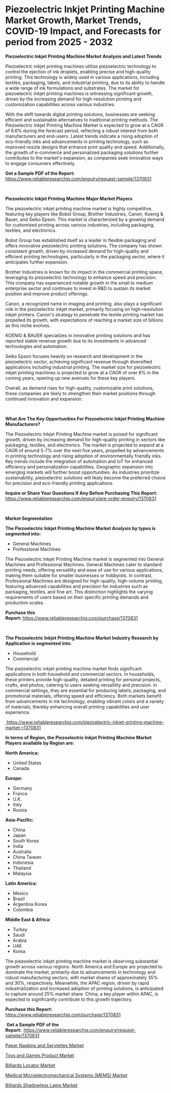 <p><h1>Piezoelectric Inkjet Printing Machine Market Growth, Market Trends, COVID-19 Impact, and Forecasts for period from 2025 - 2032</h1></p><p><strong>Piezoelectric Inkjet Printing Machine Market Analysis and Latest Trends</strong></p>
<p><p>Piezoelectric inkjet printing machines utilize piezoelectric technology to control the ejection of ink droplets, enabling precise and high-quality printing. This technology is widely used in various applications, including textiles, packaging, labels, and industrial printing, due to its ability to handle a wide range of ink formulations and substrates. The market for piezoelectric inkjet printing machines is witnessing significant growth, driven by the increasing demand for high-resolution printing and customization capabilities across various industries.</p><p>With the shift towards digital printing solutions, businesses are seeking efficient and sustainable alternatives to traditional printing methods. The Piezoelectric Inkjet Printing Machine Market is expected to grow at a CAGR of 6.6% during the forecast period, reflecting a robust interest from both manufacturers and end-users. Latest trends indicate a rising adoption of eco-friendly inks and advancements in printing technology, such as improved nozzle designs that enhance print quality and speed. Additionally, the growth of e-commerce and personalized packaging solutions further contributes to the market's expansion, as companies seek innovative ways to engage consumers effectively.</p></p>
<p><strong>Get a Sample PDF of the Report:&nbsp;</strong> <a href="https://www.reliableresearchiq.com/enquiry/request-sample/1370831?utm_campaign=1900&utm_medium=2&utm_source=Github&utm_content=ia&utm_term=22032025&utm_id=piezoelectric-inkjet-printing-machine">https://www.reliableresearchiq.com/enquiry/request-sample/1370831</a></p>
<p>&nbsp;</p>
<p><strong>Piezoelectric Inkjet Printing Machine Major Market Players</strong></p>
<p><p>The piezoelectric inkjet printing machine market is highly competitive, featuring key players like Bobst Group, Brother Industries, Canon, Koenig & Bauer, and Seiko Epson. This market is characterized by a growing demand for customized printing across various industries, including packaging, textiles, and electronics.</p><p>Bobst Group has established itself as a leader in flexible packaging and offers innovative piezoelectric printing solutions. The company has shown consistent growth, driven by increased demand for high-quality and efficient printing technologies, particularly in the packaging sector, where it anticipates further expansion.</p><p>Brother Industries is known for its impact in the commercial printing space, leveraging its piezoelectric technology to enhance speed and precision. This company has experienced notable growth in the small to medium enterprise sector and continues to invest in R&D to sustain its market position and improve product offerings.</p><p>Canon, a recognized name in imaging and printing, also plays a significant role in the piezoelectric inkjet market, primarily focusing on high-resolution inkjet printers. Canon's strategy to penetrate the textile printing market has propelled its growth, with expectations of reaching a market size of billions as this niche evolves.</p><p>KOENIG & BAUER specializes in innovative printing solutions and has reported stable revenue growth due to its investments in advanced technologies and automation.</p><p>Seiko Epson focuses heavily on research and development in the piezoelectric sector, achieving significant revenue through diversified applications including industrial printing. The market size for piezoelectric inkjet printing machines is projected to grow at a CAGR of over 6% in the coming years, opening up new avenues for these key players.</p><p>Overall, as demand rises for high-quality, customizable print solutions, these companies are likely to strengthen their market positions through continued innovation and expansion.</p></p>
<p>&nbsp;</p>
<p><strong>What Are The Key Opportunities For Piezoelectric Inkjet Printing Machine Manufacturers?</strong></p>
<p><p>The Piezoelectric Inkjet Printing Machine market is poised for significant growth, driven by increasing demand for high-quality printing in sectors like packaging, textiles, and electronics. The market is projected to expand at a CAGR of around 5-7% over the next five years, propelled by advancements in printing technology and rising adoption of environmentally friendly inks. Key trends include the integration of automation and IoT for enhanced efficiency and personalization capabilities. Geographic expansion into emerging markets will further boost opportunities. As industries prioritize sustainability, piezoelectric solutions will likely become the preferred choice for precision and eco-friendly printing applications.</p></p>
<p><strong>Inquire or Share Your Questions If Any Before Purchasing This Report:</strong> <a href="https://www.reliableresearchiq.com/enquiry/pre-order-enquiry/1370831?utm_campaign=1900&utm_medium=2&utm_source=Github&utm_content=ia&utm_term=22032025&utm_id=piezoelectric-inkjet-printing-machine">https://www.reliableresearchiq.com/enquiry/pre-order-enquiry/1370831</a></p>
<p>&nbsp;</p>
<p><strong>Market Segmentation</strong></p>
<p><strong>The Piezoelectric Inkjet Printing Machine Market Analysis by types is segmented into:</strong></p>
<p><ul><li>General Machines</li><li>Professional Machines</li></ul></p>
<p><p>The Piezoelectric Inkjet Printing Machine market is segmented into General Machines and Professional Machines. General Machines cater to standard printing needs, offering versatility and ease of use for various applications, making them suitable for smaller businesses or hobbyists. In contrast, Professional Machines are designed for high-quality, high-volume printing, featuring advanced capabilities and precision for industries such as packaging, textiles, and fine art. This distinction highlights the varying requirements of users based on their specific printing demands and production scales.</p></p>
<p><strong>Purchase this Report:&nbsp;</strong><a href="https://www.reliableresearchiq.com/purchase/1370831?utm_campaign=1900&utm_medium=2&utm_source=Github&utm_content=ia&utm_term=22032025&utm_id=piezoelectric-inkjet-printing-machine">https://www.reliableresearchiq.com/purchase/1370831</a></p>
<p>&nbsp;</p>
<p><strong>The Piezoelectric Inkjet Printing Machine Market Industry Research by Application is segmented into:</strong></p>
<p><ul><li>Household</li><li>Commercial</li></ul></p>
<p><p>The piezoelectric inkjet printing machine market finds significant applications in both household and commercial sectors. In households, these printers provide high-quality, detailed printing for personal projects, crafts, and photos, catering to users seeking versatility and precision. In commercial settings, they are essential for producing labels, packaging, and promotional materials, offering speed and efficiency. Both markets benefit from advancements in ink technology, enabling vibrant colors and a variety of materials, thereby enhancing overall printing capabilities and user experience.</p></p>
<p><a href="https://www.reliableresearchiq.com/piezoelectric-inkjet-printing-machine-market-r1370831?utm_campaign=1900&utm_medium=2&utm_source=Github&utm_content=ia&utm_term=22032025&utm_id=piezoelectric-inkjet-printing-machine">&nbsp;https://www.reliableresearchiq.com/piezoelectric-inkjet-printing-machine-market-r1370831</a></p>
<p><strong>In terms of Region, the Piezoelectric Inkjet Printing Machine Market Players available by Region are:</strong></p>
<p>
    <p> <strong> North America: </strong>
        <ul>
            <li>United States</li>
            <li>Canada</li>
        </ul>
        </p> 
    <p> <strong> Europe: </strong>
        <ul>
            <li>Germany</li>
            <li>France</li>
            <li>U.K.</li>
            <li>Italy</li>
            <li>Russia</li>
        </ul>
        </p> 
    <p> <strong> Asia-Pacific: </strong>
        <ul>
            <li>China</li>
            <li>Japan</li>
            <li>South Korea</li>
            <li>India</li>
            <li>Australia</li>
            <li>China Taiwan</li>
            <li>Indonesia</li>
            <li>Thailand</li>
            <li>Malaysia</li>
        </ul>
        </p> 
    <p> <strong> Latin America: </strong>
        <ul>
            <li>Mexico</li>
            <li>Brazil</li>
            <li>Argentina Korea</li>
            <li>Colombia</li>
        </ul>
        </p> 
    <p> <strong> Middle East & Africa: </strong>
        <ul>
            <li>Turkey</li>
            <li>Saudi</li>
            <li>Arabia</li>
            <li>UAE</li>
            <li>Korea</li>
        </ul>
    </p>
    </p>
<p><p>The piezoelectric inkjet printing machine market is observing substantial growth across various regions. North America and Europe are projected to dominate the market, primarily due to advancements in technology and robust manufacturing sectors, with market shares of approximately 35% and 30%, respectively. Meanwhile, the APAC region, driven by rapid industrialization and increased adoption of printing solutions, is anticipated to capture around 25% market share. China, a key player within APAC, is expected to significantly contribute to this growth trajectory.</p></p>
<p><strong>Purchase this Report: </strong><a href="https://www.reliableresearchiq.com/purchase/1370831?utm_campaign=1900&utm_medium=2&utm_source=Github&utm_content=ia&utm_term=22032025&utm_id=piezoelectric-inkjet-printing-machine">https://www.reliableresearchiq.com/purchase/1370831</a></p>
<p>&nbsp;<strong>Get a Sample PDF of the Report:&nbsp;&nbsp;</strong><a href="https://www.reliableresearchiq.com/enquiry/request-sample/1370831?utm_campaign=1900&utm_medium=2&utm_source=Github&utm_content=ia&utm_term=22032025&utm_id=piezoelectric-inkjet-printing-machine">https://www.reliableresearchiq.com/enquiry/request-sample/1370831</a></p>
<p><strong></strong></p>
<p><p><a href="https://github.com/cayposshefin/Market-Research-Report-List-1/blob/main/paper-napkins-and-serviettes-market.md?utm_campaign=1900&utm_medium=2&utm_source=Github&utm_content=ia&utm_term=22032025&utm_id=piezoelectric-inkjet-printing-machine">Paper Napkins and Serviettes Market</a></p><p><a href="https://github.com/madethkijori/Market-Research-Report-List-1/blob/main/toys-and-games-product-market.md?utm_campaign=1900&utm_medium=2&utm_source=Github&utm_content=ia&utm_term=22032025&utm_id=piezoelectric-inkjet-printing-machine">Toys and Games Product Market</a></p><p><a href="https://github.com/kanetaerkid/Market-Research-Report-List-1/blob/main/billiards-locator-market.md?utm_campaign=1900&utm_medium=2&utm_source=Github&utm_content=ia&utm_term=22032025&utm_id=piezoelectric-inkjet-printing-machine">Billiards Locator Market</a></p><p><a href="https://github.com/yodhafirorae/Market-Research-Report-List-1/blob/main/medical-microelectromechanical-systems-mems-market.md?utm_campaign=1900&utm_medium=2&utm_source=Github&utm_content=ia&utm_term=22032025&utm_id=piezoelectric-inkjet-printing-machine">Medical Microelectromechanical Systems (MEMS) Market</a></p><p><a href="https://github.com/busamoleankk/Market-Research-Report-List-1/blob/main/billiards-shadowless-lamp-market.md?utm_campaign=1900&utm_medium=2&utm_source=Github&utm_content=ia&utm_term=22032025&utm_id=piezoelectric-inkjet-printing-machine">Billiards Shadowless Lamp Market</a></p></p>